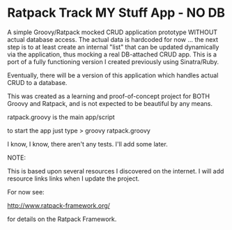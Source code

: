 # Ratpack Track MY Stuff App - NO DB

A simple Groovy/Ratpack mocked CRUD application prototype WITHOUT actual database access.
The actual data is hardcoded for now ... the next step is to at least create an internal "list" that can be updated dynamically via the application, thus mocking a real DB-attached CRUD app.
This is a port of a fully functioning version I created previously using Sinatra/Ruby.

Eventually, there will be a version of this application which handles actual CRUD to a database.

This was created as a learning and proof-of-concept project for BOTH Groovy and Ratpack, and is not expected to be beautiful by any means.

ratpack.groovy is the main app/script

to start the app just type > groovy ratpack.groovy

I know, I know, there aren't any tests. I'll add some later.

NOTE:

This is based upon several resources I discovered on the internet.
I will add resource links links when I update the project.

For now see:

http://www.ratpack-framework.org/

for details on the Ratpack Framework.